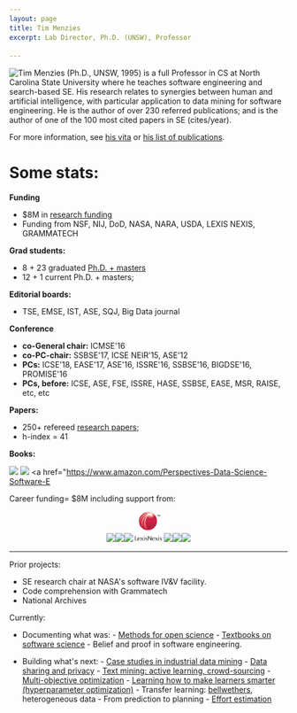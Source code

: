 ```yaml
---
layout: page
title: Tim Menzies
excerpt: Lab Director, Ph.D. (UNSW), Professor 

---
```


 
<img align=left
src="{{site.url}}/img/timm.png"> Tim Menzies (Ph.D.,
UNSW, 1995) is a full Professor in CS at North
Carolina State University where he teaches software
engineering and search-based SE.  His research
relates to synergies between human and artificial
intelligence, with particular application to data
mining for software engineering.  He is the author
of over 230 referred publications; and is the author of one of the
100 most cited papers in SE (cites/year).

For more information, see [his
vita](http://menzies.us) or [his list of
publications](pubs.html).

# Some stats:

**Funding**

+ $8M in [research funding](https://docs.google.com/spreadsheets/d/1Y5YrD3WkZlee7LLXLN5m9vvMPL2qBU-vruHpRr77dqg/edit#gid=676744746make%20-)
+ Funding from  NSF, NIJ, DoD, NASA, NARA, USDA, LEXIS NEXIS, GRAMMATECH

**Grad students:**

+ 8 + 23 graduated [Ph.D. + masters](https://docs.google.com/spreadsheets/d/1oWGEfEdt4aXZ_chBLTzw2RkKhGTKIKReetkcb8Zo2F4/edit?usp=sharing)
+ 12 + 1 current Ph.D. + masters;

**Editorial boards:**

+ TSE, EMSE, IST, ASE, SQJ, Big Data journal

**Conference**

+ **co-General chair:** ICMSE'16
+ **co-PC-chair:** SSBSE'17, ICSE NEIR'15, ASE'12
+ **PCs:**  ICSE'18, EASE'17, ASE'16, ISSRE'16, SSBSE'16, BIGDSE'16, PROMISE'16
+ **PCs, before:** ICSE, ASE, FSE, ISSRE, HASE, SSBSE, EASE, MSR, RAISE, etc, etc

**Papers:**

+ 250+ refereed [research papers](https://scholar.google.com/citations?user=7htTUTgmLtUC&hl=en&oi=ao);
+ h-index = 41

**Books:**

 <a href="https://www.amazon.com/Sharing-Data-Models-Software-Engineering/dp/0124172954"><img width=150 src="img/shareBookCover.png"></a>&nbsp;<a
 href="https://www.amazon.com/Art-Science-Analyzing-Software-Data/dp/0124115195"><img width=150 src="img/asdbookCover.png"></a>&nbsp;<a
 href="https://www.amazon.com/Perspectives-Data-Science-Software-E

<p>
Career funding= $8M including support from:
</p>
<center>
<img height=56 src="https://media.glassdoor.com/sqls/263980/grammatech-squarelogo.png"><img
height=60   src="https://pbs.twimg.com/profile_images/471652076645126144/Lds3l2C3_normal.jpeg"><img
height=56 src="https://65.media.tumblr.com/avatar_fd969ad68e5a_128.png"><img
height=56 src="https://raw.githubusercontent.com/timm/timm.github.io/master/img/ln.png"><img
height=56 src="https://pbs.twimg.com/profile_images/67630775/button_meatball_normal.png"><img
height=56 src="http://www.nij.gov/PublishingImages/nij-logo-sak-page.jpg"><img
height=56 src="https://www.unavco.org/lib/images/Footer-NSF-logo.png">
</center>

<hr>

Prior projects:

- SE research chair at NASA's software IV&V facility.
- Code comprehension with Grammatech
- National Archives


Currently:

- Documenting what was:
       - <a href="http://openscience.us/repo">Methods for open science</a>
       - <a href="books.html">Textbooks on software science</a>
       - Belief and proof in software engineering.

- Building what's next:
       - <a href="http://tiny.cc/factorg">Case studies in industrial data mining</a>
       - <a href="http://menzies.us/pdf/15lace2.pdf">Data sharing and privacy</a>
       -  <a href="https://docs.google.com/presentation/d/145_yPZnx65Z-TOW3_Y9HcLqbEm39QZD1oZMksI8FqW4/edit#slide=id.gc6f980f91_0_29">Text mining: active learning, crowd-sourcing</a>
       - <a href="http://www.slideshare.net/timmenzies/gale-geometric-active-learning-for-searchbased-software-engineering">Multi-objective optimization</a>
       - <a href="https://raw.githubusercontent.com/timm/timm.github.io/master/pdf/16tunelearner.pdf">Learning how to make learners smarter (hyperparameter optimization)</a>
       - Transfer learning: <a href="http://dl.acm.org/citation.cfm?id=2970339">bellwethers</a>, heterogeneous data
       - From prediction to planning
       - <a href="http://arxiv.org/pdf/1609.00489">Effort estimation</a>




